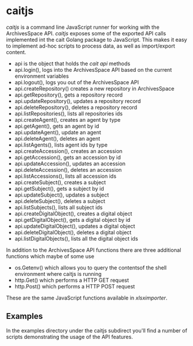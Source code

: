 
# caitjs

_caitjs_ is a command line JavaScript runner for working with the ArchivesSpace API.
_caitjs_ exposes some of the exported API calls implemented int the cait Golang package 
to JavaScript. This makes it easy to implement ad-hoc scripts to process data, as well
as import/export content.


+ api is the object that holds the *cait api* methods
+ api.login(), logs into the ArchivesSpace API based on the current environment variables
+ api.logout(), logs you out of the ArchivesSpace API
+ api.createRepository() creates a new repository in ArchivesSpace
+ api.getRepository(), gets a repository record
+ api.updateRepository(), updates a repository record
+ api.deleteRepository(), deletes a repository record
+ api.listRepositories(), lists all repositories ids
+ api.createAgent(), creates an agent by type
+ api.getAgent(),  gets an agent by id
+ api.updateAgent(), update an agent
+ api.deleteAgent(), deletes an agent
+ api.listAgents(), lists agent ids by type
+ api.createAccession(), creates an accession
+ api.getAccession(), gets an accession by id
+ api.updateAccession(), updates an accession
+ api.deleteAccession(), deletes an accession
+ api.listAccessions(), lists all accession ids
+ api.createSubject(), creates a subject
+ api.getSubject(), gets a subject by id
+ api.updateSubject(),  updates a subject
+ api.deleteSubject(), deletes a subject
+ api.listSubjects(), lists all subject ids
+ api.createDigitalObject(),  creates a digital object
+ api.getDigitalObject(), gets a digital object by id
+ api.updateDigitalObject(),  updates a digital object
+ api.deleteDigitalObject(),  deletes a digital object
+ api.listDigitalObjects(),  lists all the digital object ids

In addition to the ArchivesSpace API functions there are three additional functions
which maybe of some use

+ os.Getenv() which allows you to query the contentsof the shell environment where caitjs is running
+ http.Get() which performs a HTTP GET request
+ http.Post() which performs a HTTP POST request

These are the same JavaScript functions available in _xlsximporter_.

## Examples

In the examples directory under the caitjs subdirect you'll find a number of scripts
demonstrating the usage of the API features.


